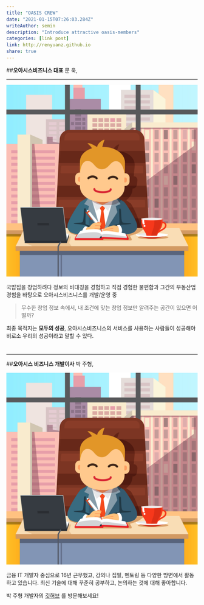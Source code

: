 ```yaml
---
title: "OASIS CREW"
date: "2021-01-15T07:26:03.284Z"
writeAuthor: semin
description: "Introduce attractive oasis-members"
categories: [link post]
link: http://renyuanz.github.io
share: true
---
```


##**오아시스비즈니스 대표** 문 욱,  
***
![BossImage](bossillustration.jpg)


국밥집을 창업하려다 정보의 비대칭을 경험하고 직접 경험한 불편함과 그간의 부동산업경험을 바탕으로 오아시스비즈니스를 개발/운영 중

> 무수한 창업 정보 속에서, 내 조건에 맞는 창업 정보만 알려주는 공간이 있으면 어떨까?

최종 목적지는 **모두의 성공**, 오아시스비즈니스의 서비스를 사용하는 사람들이 성공해야 비로소 우리의 성공이라고 말할 수 있다.


#
***

##**오아시스 비즈니스 개발이사** 박 주형,

![BossImage](bossillustration.jpg)

금융 IT 개발자 중심으로 16년 근무했고, 강의나 집필, 멘토링 등 다양한 방면에서 활동하고 있습니다. 최신 기술에 대해 꾸준히 공부하고, 논의하는 것에 대해 좋아합니다.

박 주형 개발자의 [깃허브](https://github.com/joo-pe) 를 방문해보세요!
